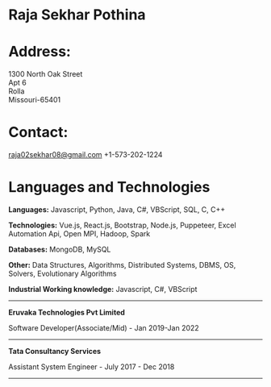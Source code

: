 Raja Sekhar Pothina     
=====================

Address:
========
1300 North Oak Street                      
Apt 6                                                
Rolla                                 
Missouri-65401                        
 
Contact:
=======
raja02sekhar08@gmail.com
+1-573-202-1224

Languages and Technologies
===========================
**Languages:** Javascript, Python, Java, C#, VBScript, SQL, C, C++

**Technologies:** Vue.js, React.js, Bootstrap, Node.js, Puppeteer, Excel Automation Api, Open MPI, Hadoop, Spark

**Databases:** MongoDB, MySQL

**Other:** Data Structures, Algorithms, Distributed Systems, DBMS, OS, Solvers, Evolutionary Algorithms

**Industrial Working knowledge:** Javascript, C#, VBScript

----
**Eruvaka Technologies Pvt Limited**

Software Developer(Associate/Mid) - Jan 2019-Jan 2022

----
**Tata Consultancy Services**

Assistant System Engineer - July 2017 - Dec 2018

----


